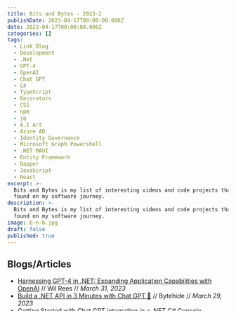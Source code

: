 ```yaml
---
title: Bits and Bytes - 2023-2
publishDate: 2023-04-17T00:00:00.000Z
date: 2023-04-17T00:00:00.000Z
categories: []
tags:
  - Link Blog
  - Development
  - .Net
  - GPT-4
  - OpenAI
  - Chat GPT
  - C#
  - TypeScript
  - Decorators
  - CSS
  - npm
  - jq
  - A.I Art
  - Azure AD
  - Identity Governance
  - Microsoft Graph Powershell
  - .NET MAUI
  - Entity Framework
  - Dapper
  - JavaScript
  - React
excerpt: >-
  Bits and Bytes is my list of interesting videos and code projects that I've
  found on my software journey.
description: >-
  Bits and Bytes is my list of interesting videos and code projects that I've
  found on my software journey.
image: b-n-b.jpg
draft: false
published: true
---
```


## Blogs/Articles

- [Harnessing GPT-4 in .NET: Expanding Application Capabilities with OpenAI](https://wil-rees.medium.com/harnessing-gpt-4-in-net-expanding-application-capabilities-with-openai-3e0ce7de83de) // Wil Rees // _March 31, 2023_
- [Build a .NET API in 3 Minutes with Chat GPT 🤯](https://medium.com/bytehide/dotnet-api-with-chat-gpt-98593f87028a) // Bytehide // _March 29, 2023_
- [Getting Started with Chat GPT integration in a .NET C# Console Application](https://dev.to/rmauro-dev/getting-started-with-chat-gpt-integration-in-a-net-c-console-application-3fgm) // Raffaele Mauro // _April 6, 2023_
- [Unlocking the Power of GPT-4 API: A Beginner’s Guide for Developers](https://medium.com/codingthesmartway-com-blog/unlocking-the-power-of-gpt-4-api-a-beginners-guide-for-developers-a4baef2b5a81) // CodingTheSmartWay.com Blog // _March 18, 2023_

## Video

- [The Magic of TypeScript Decorators](https://youtu.be/O6A-u_FoEX8) // Fireship // _Feb 05, 2019_
- [Are You Making This Mistake With CSS Colors?](https://youtu.be/EJtmfkKulNA) // Web Dev Simplified // _Jul 10, 2021_
- [Use npm query and jq to dig into your dependencies](https://youtu.be/h_ZpixOgKDY) // Elijah Manor // _Oct 05, 2022_
- [Watch This Before Selling A.I Art On Etsy Using MidJourney (Avoid Future Lawsuits)](https://youtu.be/WE1HEHuNQEU) // Brand Creators // _Mar 20, 2023_
- [Automate Entitlement Management in Azure AD Identity Governance using Microsoft Graph Powershell](https://youtu.be/pgntkqvm0cY) // Cloud Lunch and Learn // _Apr 05, 2023_
- [Build Your First Mobile Application with .NET MAUI Workshop - Part 2](https://youtu.be/-mFSTn7rrKk) // Fritz's Tech Tips and Chatter // _Apr 12, 2023_
- [Why a product vision is critical to inspire change - Improving Talks Series](https://youtu.be/e5avVZBt5yc) // Improving // _Apr 12, 2023_
- [Crazy AI Tech Allows ANYONE To Build 3D Games](https://youtu.be/qEY488zCmTw) // Matt Wolfe // _Apr 12, 2023_
- [How Entity Framework Tries to Copy Dapper in .NET 8](https://youtu.be/CTHuvYulOpo) // Nick Chapsas // _Apr 13, 2023_
- [JavaScript Error Handling and Tracking Tips and Tricks](https://youtu.be/mrJ-mK8shYQ) // James Q Quick // _Apr 13, 2023_
- [Build a LinkedIn Clone with React and Firebase – Tutorial](https://youtu.be/HimR8Xtz17U) // freeCodeCamp.org // _Apr 13, 2023_
- [Install Auto-GPT Locally (Quick Setup Guide)](https://youtu.be/0m0AbdoFLq4) // Matt Wolfe // _Apr 13, 2023_
- [The Hierarchy of Data Needs](https://youtu.be/SROKyJmEAPI) // FranksWorldTV // _Apr 14, 2023_
- [Attacking LLM - Prompt Injection](https://youtu.be/Sv5OLj2nVAQ) // LiveOverflow // _Apr 14, 2023_
- [ChatOps for Kubernetes - Open Source Friday](https://youtu.be/tdyPuMA2mww) // GitHub // _Apr 15, 2023_
- [LONG LIVE SQL](https://youtu.be/j_QH5wF9XBg) // Theo - t3․gg // _Apr 16, 2023_
- [Complete Guide to Setting Up NodeJS and MongoDB on GitHub Codespaces](https://youtu.be/ocPOHZJ21jE) // Hitesh Choudhary // _Apr 16, 2023_

## Code Repos // Cool Projects

- [FerretDB](https://github.com/FerretDB/FerretDB) // A truly Open Source MongoDB alternative
- [OpenAI Cookbook](https://github.com/openai/openai-cookbook) // Examples and guides for using the OpenAI API
